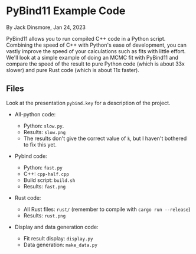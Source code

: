 # PyBind11 Example Code

By Jack Dinsmore, Jan 24, 2023

PyBind11 allows you to run compiled C++ code in a Python script. Combining the speed of C++ with Python's ease of development, you can vastly improve the speed of your calculations such as fits with little effort. We'll look at a simple example of doing an MCMC fit with PyBind11 and compare the speed of the result to pure Python code (which is about 33x slower) and pure Rust code (which is about 11x faster).

## Files

Look at the presentation `pybind.key` for a description of the project.

* All-python code:
    - Python: `slow.py`.
    - Results: `slow.png`
    - The results don't give the correct value of `k`, but I haven't bothered to fix this yet.

* Pybind code:
    - Python: `fast.py`
    - C++: `cpp-half.cpp`
    - Build script: `build.sh`
    - Results: `fast.png`

* Rust code:
    - All Rust files: `rust/` (remember to compile with `cargo run --release`)
    - Results: `rust.png`

* Display and data generation code: 
    - Fit result display: `display.py`
    - Data generation: `make_data.py`
